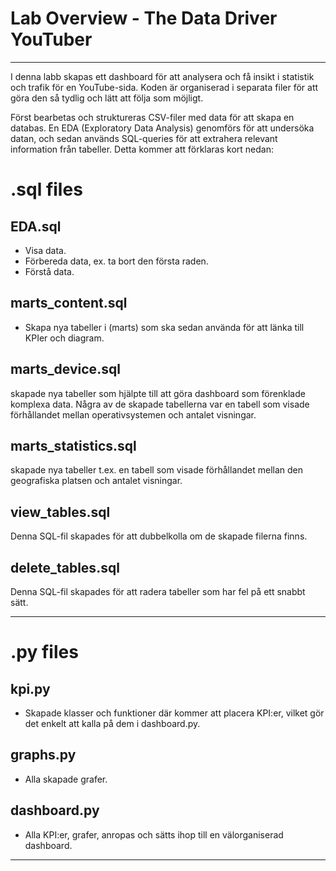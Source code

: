 # Lab Overview - The Data Driver YouTuber
___
I denna labb skapas ett dashboard för att analysera och få insikt i statistik och trafik för en YouTube-sida. Koden är organiserad i separata filer för att göra den så tydlig och lätt att följa som möjligt.

Först bearbetas och struktureras CSV-filer med data för att skapa en databas. En EDA (Exploratory Data Analysis) genomförs för att undersöka datan, och sedan används SQL-queries för att extrahera relevant information från tabeller. Detta kommer att förklaras kort nedan:

# .sql files

## EDA.sql
- Visa data.
- Förbereda data, ex. ta bort den första raden.
- Förstå data.

## marts_content.sql
- Skapa nya tabeller i (marts) som ska sedan använda för att länka till KPIer och diagram.

## marts_device.sql
skapade nya tabeller som hjälpte till att göra dashboard som förenklade komplexa data. Några av de skapade tabellerna var en tabell som visade förhållandet mellan operativsystemen och antalet visningar.

## marts_statistics.sql
skapade nya tabeller t.ex. en tabell som visade förhållandet mellan den geografiska platsen och antalet visningar.

## view_tables.sql
Denna SQL-fil skapades för att dubbelkolla om de skapade filerna finns.

## delete_tables.sql
Denna SQL-fil skapades för att radera tabeller som har fel på ett snabbt sätt.
___

# .py files

## kpi.py
- Skapade klasser och funktioner där kommer att placera KPI:er, vilket gör det enkelt att kalla på dem i dashboard.py.

## graphs.py
- Alla skapade grafer.

## dashboard.py
- Alla KPI:er, grafer, anropas och sätts ihop till en välorganiserad dashboard.
___
